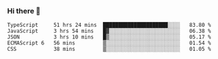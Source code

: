 ### Hi there 👋

<!--START_SECTION:waka-->
```text
TypeScript     51 hrs 24 mins  █████████████████████░░░░   83.80 % 
JavaScript     3 hrs 54 mins   █▓░░░░░░░░░░░░░░░░░░░░░░░   06.38 % 
JSON           3 hrs 10 mins   █▒░░░░░░░░░░░░░░░░░░░░░░░   05.17 % 
ECMAScript 6   56 mins         ▒░░░░░░░░░░░░░░░░░░░░░░░░   01.54 % 
CSS            38 mins         ▒░░░░░░░░░░░░░░░░░░░░░░░░   01.05 % 
```
<!--END_SECTION:waka-->

<!--
**arlenxuzj/arlenxuzj** is a ✨ _special_ ✨ repository because its `README.md` (this file) appears on your GitHub profile.

Here are some ideas to get you started:

- 🔭 I’m currently working on ...
- 🌱 I’m currently learning ...
- 👯 I’m looking to collaborate on ...
- 🤔 I’m looking for help with ...
- 💬 Ask me about ...
- 📫 How to reach me: ...
- 😄 Pronouns: ...
- ⚡ Fun fact: ...
-->
